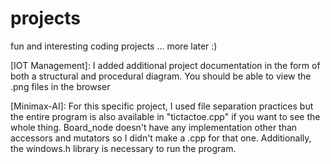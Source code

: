 # projects
fun and interesting coding projects
...
more later :)


[IOT Management]:
I added additional project documentation in the form of both a structural and procedural diagram. 
You should be able to view the .png files in the browser

[Minimax-AI]:
For this specific project, I used file separation practices but the entire program is also available in
"tictactoe.cpp" if you want to see the whole thing. Board_node doesn't have any implementation other than accessors
and mutators so I didn't make a .cpp for that one. Additionally, the windows.h library is necessary to run the program.

